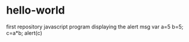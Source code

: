# hello-world
first repository
javascript program
displaying the alert msg
var a=5 b=5;
c=a*b;
alert(c)
